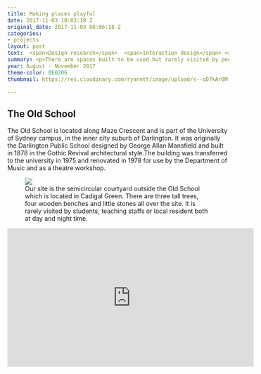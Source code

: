 ```yaml
---
title: Making places playful
date: 2017-11-03 18:03:18 Z
original_date: 2017-11-03 08:06:18 Z
categories:
- projects
layout: post
text:  <span>Design research</span>  <span>Interaction design</span> <span>Physical prototyping</span> <span>Place-making</span>
summary: <p>There are spaces built to be used but rarely visited by people. Place-making is a process of turning these unused spaces into peopled spaces. The process has a strong focus on ethnography work to understand the usage of spaces by different archetypes, to figure the problem of abanadoned space.</p> <p>This project, Floathink, aims to revisit a hidden place in University of Sydney and make it more appealing for visiting during evening time.</p>
year: August - November 2017
theme-color: 0E0206
thumbnail: https://res.cloudinary.com/ryanntt/image/upload/s--oD7kArBM--/c_fill,h_2160,w_3066/v1548519844/floathink/floathink-thumbnail.png

---
```


## The Old School

The Old School is located along Maze Crescent and is part of the University of Sydney campus, in the inner city suburb of Darlington. It was originally the Darlington Public School designed by George Allan Mansfield and built in 1878 in the Gothic Revival architectural style.The building was transferred to the university in 1975 and renovated in 1978 for use by the Department of Music and as a theatre workshop.


<div class="spacer-block-1"></div>

<figure class="no-bg-color text-width">
    <img src="https://res.cloudinary.com/ryanntt/image/upload/s--sB3qvI22--/c_scale,h_470,w_650/v1548516464/floathink/original-place.png">
    <figcaption>Our site is the semicircular courtyard outside the Old School which is located in Cadigal Green. There are three tall trees, four wooden benches and little stones all over the site. It is rarely visited by students, teaching staffs or local resident both at day and night time. </figcaption>
</figure>

<div class="spacer-block-2"></div>

<div class="my-video [vimeo, widescreen]">
    <iframe width="560" height="315" src="https://www.youtube.com/embed/Ea16A75ImPc" frameborder="0" allow="accelerometer; autoplay; encrypted-media; gyroscope; picture-in-picture" allowfullscreen></iframe>
</div>

